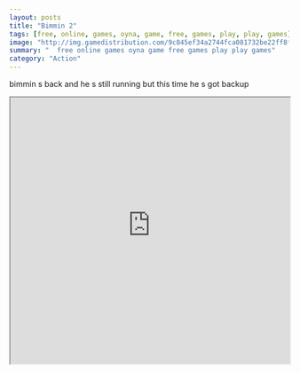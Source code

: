 ```yaml
---
layout: posts
title: "Bimmin 2"
tags: [free, online, games, oyna, game, free, games, play, play, games]
image: "http://img.gamedistribution.com/9c845ef34a2744fca081732be22ff8f1.jpg"
summary: "  free online games oyna game free games play play games"
category: "Action"
---
```


bimmin s back and he s still running but this time he s got backup

<iframe width="100%" height="480px;" src="http://flash.gamedistribution.com?game=9c845ef34a2744fca081732be22ff8f1"></iframe>